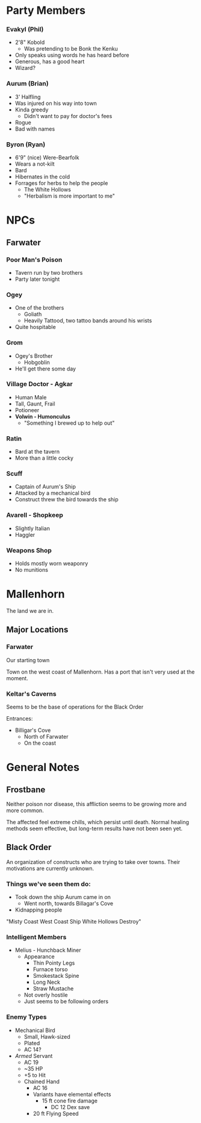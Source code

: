 # Party Members

### Evakyl (Phil)
- 2'8" Kobold
    - Was pretending to be Bonk the Kenku
- Only speaks using words he has heard before
- Generous, has a good heart
- Wizard?

### Aurum (Brian)
- 3' Halfling
- Was injured on his way into town
- Kinda greedy
    - Didn't want to pay for doctor's fees
- Rogue
- Bad with names

### Byron (Ryan)
- 6'9" (nice) Were-Bearfolk
- Wears a not-kilt
- Bard
- Hibernates in the cold
- Forrages for herbs to help the people
    - The White Hollows
    - "Herbalism is more important to me"

# NPCs

## Farwater


### Poor Man's Poison
- Tavern run by two brothers
- Party later tonight

### Ogey
- One of the brothers
    - Goliath
    - Heavily Tattood, two tattoo bands around his wrists
- Quite hospitable

### Grom
- Ogey's Brother
    - Hobgoblin
- He'll get there some day

### Village Doctor - Agkar
- Human Male
- Tall, Gaunt, Frail
- Potioneer
- **Volwin - Humonculus**
    - "Something I brewed up to help out"

### Ratin
- Bard at the tavern
- More than a little cocky

### Scuff
- Captain of Aurum's Ship
- Attacked by a mechanical bird
- Construct threw the bird towards the ship

### Avarell - Shopkeep
- Slightly Italian
- Haggler

### Weapons Shop
- Holds mostly worn weaponry
- No munitions


# Mallenhorn
The land we are in. 

## Major Locations

### Farwater
Our starting town

Town on the west coast of Mallenhorn.
Has a port that isn't very used at the moment.

### Keltar's Caverns

Seems to be the base of operations for the Black Order 

Entrances:
- Billigar's Cove
    - North of Farwater
    - On the coast

# General Notes

## Frostbane 
Neither poison nor disease, this affliction seems to be growing more and more common. 

The affected feel extreme chills, which persist until death. Normal healing methods seem effective, but long-term results have not been seen yet.

## Black Order
An organization of constructs who are trying to take over towns. 
Their motivations are currently unknown.

### Things we've seen them do:
- Took down the ship Aurum came in on
    - Went north, towards Billagar's Cove
- Kidnapping people

"Misty Coast West Coast Ship White Hollows Destroy"

### Intelligent Members
- Melius - Hunchback Miner
    - Appearance
        - Thin Pointy Legs
        - Furnace torso
        - Smokestack Spine
        - Long Neck
        - Straw Mustache
    - Not overly hostile
    - Just seems to be following orders

### Enemy Types
- Mechanical Bird
    - Small, Hawk-sized
    - Plated 
    - AC 14?
- *Armed* Servant
    - AC 19
    - ~35 HP
    - +5 to Hit
    - Chained Hand
        - AC 16
        - Variants have elemental effects
            - 15 ft cone fire damage
                - DC 12 Dex save
        - 20 ft Flying Speed

